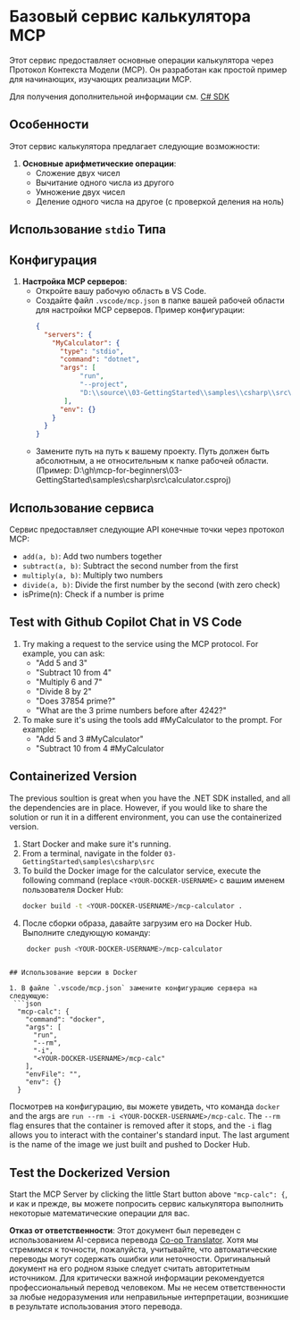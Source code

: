 <!--
CO_OP_TRANSLATOR_METADATA:
{
  "original_hash": "0f7a188d6cb4c18fc83e44fede4cadb1",
  "translation_date": "2025-05-17T12:57:18+00:00",
  "source_file": "03-GettingStarted/samples/csharp/README.md",
  "language_code": "ru"
}
-->
# Базовый сервис калькулятора MCP

Этот сервис предоставляет основные операции калькулятора через Протокол Контекста Модели (MCP). Он разработан как простой пример для начинающих, изучающих реализации MCP.

Для получения дополнительной информации см. [C# SDK](https://github.com/modelcontextprotocol/csharp-sdk)

## Особенности

Этот сервис калькулятора предлагает следующие возможности:

1. **Основные арифметические операции**:
   - Сложение двух чисел
   - Вычитание одного числа из другого
   - Умножение двух чисел
   - Деление одного числа на другое (с проверкой деления на ноль)

## Использование `stdio` Типа
  
## Конфигурация

1. **Настройка MCP серверов**:
   - Откройте вашу рабочую область в VS Code.
   - Создайте файл `.vscode/mcp.json` в папке вашей рабочей области для настройки MCP серверов. Пример конфигурации:
     ```json
     {
       "servers": {
         "MyCalculator": {
           "type": "stdio",
           "command": "dotnet",
           "args": [
                "run",
                "--project",
                "D:\\source\\03-GettingStarted\\samples\\csharp\\src\\calculator.csproj"
            ],
           "env": {}
         }
       }
     }
     ```
   - Замените путь на путь к вашему проекту. Путь должен быть абсолютным, а не относительным к папке рабочей области. (Пример: D:\\gh\\mcp-for-beginners\\03-GettingStarted\\samples\\csharp\\src\\calculator.csproj)

## Использование сервиса

Сервис предоставляет следующие API конечные точки через протокол MCP:

- `add(a, b)`: Add two numbers together
- `subtract(a, b)`: Subtract the second number from the first
- `multiply(a, b)`: Multiply two numbers
- `divide(a, b)`: Divide the first number by the second (with zero check)
- isPrime(n): Check if a number is prime

## Test with Github Copilot Chat in VS Code

1. Try making a request to the service using the MCP protocol. For example, you can ask:
   - "Add 5 and 3"
   - "Subtract 10 from 4"
   - "Multiply 6 and 7"
   - "Divide 8 by 2"
   - "Does 37854 prime?"
   - "What are the 3 prime numbers before after 4242?"
2. To make sure it's using the tools add #MyCalculator to the prompt. For example:
   - "Add 5 and 3 #MyCalculator"
   - "Subtract 10 from 4 #MyCalculator


## Containerized Version

The previous soultion is great when you have the .NET SDK installed, and all the dependencies are in place. However, if you would like to share the solution or run it in a different environment, you can use the containerized version.

1. Start Docker and make sure it's running.
1. From a terminal, navigate in the folder `03-GettingStarted\samples\csharp\src` 
1. To build the Docker image for the calculator service, execute the following command (replace `<YOUR-DOCKER-USERNAME>` с вашим именем пользователя Docker Hub:
   ```bash
   docker build -t <YOUR-DOCKER-USERNAME>/mcp-calculator .
   ``` 
1. После сборки образа, давайте загрузим его на Docker Hub. Выполните следующую команду:
   ```bash
    docker push <YOUR-DOCKER-USERNAME>/mcp-calculator
  ```

## Использование версии в Docker

1. В файле `.vscode/mcp.json` замените конфигурацию сервера на следующую:
   ```json
    "mcp-calc": {
      "command": "docker",
      "args": [
        "run",
        "--rm",
        "-i",
        "<YOUR-DOCKER-USERNAME>/mcp-calc"
      ],
      "envFile": "",
      "env": {}
    }
   ```
   Посмотрев на конфигурацию, вы можете увидеть, что команда `docker` and the args are `run --rm -i <YOUR-DOCKER-USERNAME>/mcp-calc`. The `--rm` flag ensures that the container is removed after it stops, and the `-i` flag allows you to interact with the container's standard input. The last argument is the name of the image we just built and pushed to Docker Hub.

## Test the Dockerized Version

Start the MCP Server by clicking the little Start button above `"mcp-calc": {`, и как и прежде, вы можете попросить сервис калькулятора выполнить некоторые математические операции для вас.

**Отказ от ответственности**:
Этот документ был переведен с использованием AI-сервиса перевода [Co-op Translator](https://github.com/Azure/co-op-translator). Хотя мы стремимся к точности, пожалуйста, учитывайте, что автоматические переводы могут содержать ошибки или неточности. Оригинальный документ на его родном языке следует считать авторитетным источником. Для критически важной информации рекомендуется профессиональный перевод человеком. Мы не несем ответственности за любые недоразумения или неправильные интерпретации, возникшие в результате использования этого перевода.